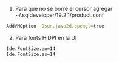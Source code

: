 
1. Para que no se borre el cursor agregar ~/.sqldeveloper/19.2.1/product.conf

```Bash
AddVMOption -Dsun.java2d.opengl=true
```

2. Para fonts HiDPI en la UI

```bash
Ide.FontSize.en=14
Ide.FontSize.es=14
```